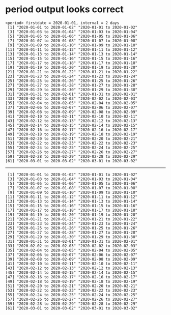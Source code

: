 # period output looks correct

    <period> firstdate = 2020-01-01, interval = 2 days
     [1] "2020-01-01 to 2020-01-02" "2020-01-01 to 2020-01-02"
     [3] "2020-01-03 to 2020-01-04" "2020-01-03 to 2020-01-04"
     [5] "2020-01-05 to 2020-01-06" "2020-01-05 to 2020-01-06"
     [7] "2020-01-07 to 2020-01-08" "2020-01-07 to 2020-01-08"
     [9] "2020-01-09 to 2020-01-10" "2020-01-09 to 2020-01-10"
    [11] "2020-01-11 to 2020-01-12" "2020-01-11 to 2020-01-12"
    [13] "2020-01-13 to 2020-01-14" "2020-01-13 to 2020-01-14"
    [15] "2020-01-15 to 2020-01-16" "2020-01-15 to 2020-01-16"
    [17] "2020-01-17 to 2020-01-18" "2020-01-17 to 2020-01-18"
    [19] "2020-01-19 to 2020-01-20" "2020-01-19 to 2020-01-20"
    [21] "2020-01-21 to 2020-01-22" "2020-01-21 to 2020-01-22"
    [23] "2020-01-23 to 2020-01-24" "2020-01-23 to 2020-01-24"
    [25] "2020-01-25 to 2020-01-26" "2020-01-25 to 2020-01-26"
    [27] "2020-01-27 to 2020-01-28" "2020-01-27 to 2020-01-28"
    [29] "2020-01-29 to 2020-01-30" "2020-01-29 to 2020-01-30"
    [31] "2020-01-31 to 2020-02-01" "2020-01-31 to 2020-02-01"
    [33] "2020-02-02 to 2020-02-03" "2020-02-02 to 2020-02-03"
    [35] "2020-02-04 to 2020-02-05" "2020-02-04 to 2020-02-05"
    [37] "2020-02-06 to 2020-02-07" "2020-02-06 to 2020-02-07"
    [39] "2020-02-08 to 2020-02-09" "2020-02-08 to 2020-02-09"
    [41] "2020-02-10 to 2020-02-11" "2020-02-10 to 2020-02-11"
    [43] "2020-02-12 to 2020-02-13" "2020-02-12 to 2020-02-13"
    [45] "2020-02-14 to 2020-02-15" "2020-02-14 to 2020-02-15"
    [47] "2020-02-16 to 2020-02-17" "2020-02-16 to 2020-02-17"
    [49] "2020-02-18 to 2020-02-19" "2020-02-18 to 2020-02-19"
    [51] "2020-02-20 to 2020-02-21" "2020-02-20 to 2020-02-21"
    [53] "2020-02-22 to 2020-02-23" "2020-02-22 to 2020-02-23"
    [55] "2020-02-24 to 2020-02-25" "2020-02-24 to 2020-02-25"
    [57] "2020-02-26 to 2020-02-27" "2020-02-26 to 2020-02-27"
    [59] "2020-02-28 to 2020-02-29" "2020-02-28 to 2020-02-29"
    [61] "2020-03-01 to 2020-03-02" "2020-03-01 to 2020-03-02"

---

     [1] "2020-01-01 to 2020-01-02" "2020-01-01 to 2020-01-02"
     [3] "2020-01-03 to 2020-01-04" "2020-01-03 to 2020-01-04"
     [5] "2020-01-05 to 2020-01-06" "2020-01-05 to 2020-01-06"
     [7] "2020-01-07 to 2020-01-08" "2020-01-07 to 2020-01-08"
     [9] "2020-01-09 to 2020-01-10" "2020-01-09 to 2020-01-10"
    [11] "2020-01-11 to 2020-01-12" "2020-01-11 to 2020-01-12"
    [13] "2020-01-13 to 2020-01-14" "2020-01-13 to 2020-01-14"
    [15] "2020-01-15 to 2020-01-16" "2020-01-15 to 2020-01-16"
    [17] "2020-01-17 to 2020-01-18" "2020-01-17 to 2020-01-18"
    [19] "2020-01-19 to 2020-01-20" "2020-01-19 to 2020-01-20"
    [21] "2020-01-21 to 2020-01-22" "2020-01-21 to 2020-01-22"
    [23] "2020-01-23 to 2020-01-24" "2020-01-23 to 2020-01-24"
    [25] "2020-01-25 to 2020-01-26" "2020-01-25 to 2020-01-26"
    [27] "2020-01-27 to 2020-01-28" "2020-01-27 to 2020-01-28"
    [29] "2020-01-29 to 2020-01-30" "2020-01-29 to 2020-01-30"
    [31] "2020-01-31 to 2020-02-01" "2020-01-31 to 2020-02-01"
    [33] "2020-02-02 to 2020-02-03" "2020-02-02 to 2020-02-03"
    [35] "2020-02-04 to 2020-02-05" "2020-02-04 to 2020-02-05"
    [37] "2020-02-06 to 2020-02-07" "2020-02-06 to 2020-02-07"
    [39] "2020-02-08 to 2020-02-09" "2020-02-08 to 2020-02-09"
    [41] "2020-02-10 to 2020-02-11" "2020-02-10 to 2020-02-11"
    [43] "2020-02-12 to 2020-02-13" "2020-02-12 to 2020-02-13"
    [45] "2020-02-14 to 2020-02-15" "2020-02-14 to 2020-02-15"
    [47] "2020-02-16 to 2020-02-17" "2020-02-16 to 2020-02-17"
    [49] "2020-02-18 to 2020-02-19" "2020-02-18 to 2020-02-19"
    [51] "2020-02-20 to 2020-02-21" "2020-02-20 to 2020-02-21"
    [53] "2020-02-22 to 2020-02-23" "2020-02-22 to 2020-02-23"
    [55] "2020-02-24 to 2020-02-25" "2020-02-24 to 2020-02-25"
    [57] "2020-02-26 to 2020-02-27" "2020-02-26 to 2020-02-27"
    [59] "2020-02-28 to 2020-02-29" "2020-02-28 to 2020-02-29"
    [61] "2020-03-01 to 2020-03-02" "2020-03-01 to 2020-03-02"

